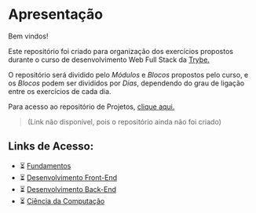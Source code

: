 # Apresentação
Bem vindos!

Este repositório foi criado para organização dos exercícios propostos durante o curso de desenvolvimento Web Full Stack da [Trybe.](https://www.betrybe.com/)

O repositório será dividido pelo *Módulos* e *Blocos* propostos pelo curso, e os *Blocos* podem ser divididos por *Dias*, dependendo do grau de ligação entre os exercícios de cada dia.

Para acesso ao repositório de Projetos, [clique aqui.]() 
>(Link não disponível, pois o repositório ainda não foi criado)

## Links de Acesso:
- :hourglass_flowing_sand: [Fundamentos](https://github.com/JackCaio/TrybeExercicios/tree/main/fundamentos)
- :hourglass_flowing_sand: [Desenvolvimento Front-End](https://github.com/JackCaio/TrybeExercicios/tree/main/front-end)
- :hourglass_flowing_sand: [Desenvolvimento Back-End](https://github.com/JackCaio/TrybeExercicios/tree/main/back-end)
- :hourglass_flowing_sand: [Ciência da Computação](https://github.com/JackCaio/TrybeExercicios/tree/main/compScience)
